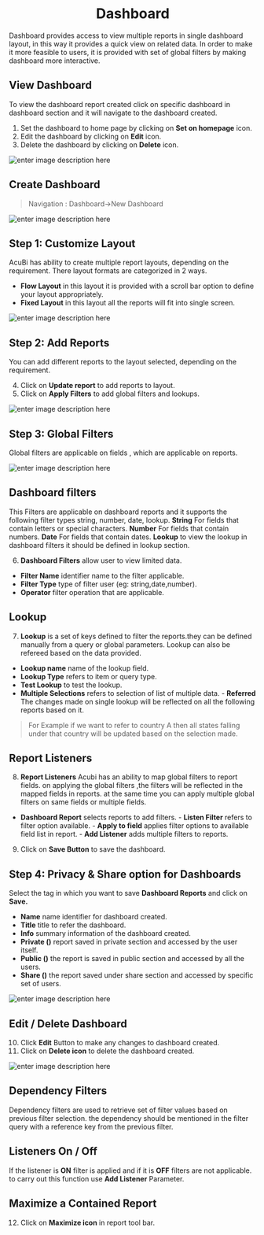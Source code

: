 <center><h1>Dashboard</h1></center>

Dashboard provides access to view multiple reports in single dashboard layout, in this way it provides a quick view on related data. In order to make it more feasible to users, it is provided with set of global filters by making dashboard more interactive.

## View Dashboard

 To view the dashboard report created click on specific dashboard in dashboard section and it will navigate to the dashboard created.  
1.  Set the dashboard to home page by clicking on **Set on homepage** icon.
2. Edit the dashboard by clicking on **Edit** icon.
3. Delete the dashboard by clicking on **Delete** icon.

![enter image description here](https://raw.githubusercontent.com/sv18042016/fp1/b56b16b1de0a7088433221a92efcb565b3baae2e/images/view%20-dash.png)

## Create Dashboard

> Navigation : Dashboard→New Dashboard

![enter image description here](https://raw.githubusercontent.com/sv18042016/fp1/20367797e10c5eabfec8ab65d23699fb34843101/images/dash.png)

 ## Step 1:  Customize Layout 
  
AcuBi has ability to create multiple report layouts, depending on the requirement. There layout formats are categorized in 2 ways.
- **Flow Layout** in this layout it is provided with a scroll bar option to define your layout appropriately.
- **Fixed Layout** in this layout all the reports will fit into single screen.

![enter image description here](https://raw.githubusercontent.com/sv18042016/fp1/4c3c6dabd96221095d0b54d5b2df37c49a919276/images/layout.png)

## Step 2: Add Reports

You can add different reports to the layout selected, depending on the requirement.

4. Click on **Update report** to add reports to layout.
5.  Click on **Apply Filters**  to add global filters and lookups.

![enter image description here](https://raw.githubusercontent.com/sv18042016/fp1/ac1da552c0d05c08fa1aad5c0c1d07df190fd388/images/add_rep%5Borts.png)

## Step 3: Global Filters

Global filters are applicable on fields , which are applicable on reports.

![enter image description here](https://raw.githubusercontent.com/sv18042016/fp1/ac1da552c0d05c08fa1aad5c0c1d07df190fd388/images/dash_filters.png)

## Dashboard filters

This Filters are applicable on dashboard reports and it supports the following filter types string, number, date, lookup.
**String** For fields that contain letters or special characters.
**Number** For fields that contain numbers.
**Date** For fields that contain dates.
**Lookup** to view the lookup in dashboard filters it should be defined in lookup section.

6.  **Dashboard Filters** allow user to view limited data.

-   **Filter Name**  identifier name to the filter applicable.
-   **Filter Type**  type of filter user (eg: string,date,number).
-   **Operator**  filter operation that are applicable.

## Lookup   

  7.   **Lookup** is a set of keys defined to filter the reports.they can be defined manually from a query or global parameters. Lookup can also be refereed based on the data provided.
   -   **Lookup name**  name of the lookup field.
   -   **Lookup Type**  refers to item or query type.
   -   **Test Lookup**  to test the lookup.
   -   **Multiple Selections**  refers to selection of list of multiple data.
    -   **Referred** The changes made on single lookup will be reflected on all the following reports based on it.
  >  For Example if we want to refer to country A then all states falling under that country will be updated based on the selection made.

  ## Report Listeners    
 
 8.  **Report Listeners**  Acubi has an ability to map global filters to report fields. on applying the global filters ,the filters will be reflected in the mapped fields in reports. at the same time you can apply multiple global filters on same fields or multiple fields.
   -  **Dashboard Report**  selects reports to add filters.
    -   **Listen Filter**  refers to filter option available.
    -   **Apply to field**  applies filter options to available field list in report.
     - **Add Listener**  adds multiple filters to reports.
     
9.  Click on  **Save Button**  to save the dashboard.
 
## Step 4: Privacy & Share option for Dashboards

Select the tag in which you want to save  **Dashboard Reports**  and click on  **Save.**
-   **Name**  name identifier for dashboard created.
-   **Title**  title to refer the dashboard.
-   **Info**  summary information of the dashboard created.
-   **Private ()**  report saved in private section and accessed by the user itself.
-   **Public ()**  the report is saved in public section and accessed by all the users.
-   **Share ()**  the report saved under share section and accessed by specific set of users.

![enter image description here](https://raw.githubusercontent.com/sv18042016/fp1/0fb2c0fe9fbc99b6ac2cd3d818fe7533a74872b8/images/2018-02-06_16-09-56.png)
## Edit / Delete Dashboard

10. Click  **Edit**  Button to make any changes to dashboard created.
11. Click on  **Delete icon**  to delete the dashboard created.

![enter image description here](https://raw.githubusercontent.com/sv18042016/fp1/ac1da552c0d05c08fa1aad5c0c1d07df190fd388/images/dashboard.png)
## Dependency Filters

Dependency filters are used to retrieve set of filter values based on previous filter selection. the dependency should be mentioned in the filter query with a reference key from the previous filter.

## Listeners On / Off

If the listener is  **ON**  filter is applied and if it is  **OFF**  filters are not applicable. to carry out this function use  **Add Listener** Parameter.

## Maximize a Contained Report

12.  Click on  **Maximize icon**  in report tool bar.
<!--stackedit_data:
eyJoaXN0b3J5IjpbLTI5MzA3NjIyXX0=
-->
<!--stackedit_data:
eyJoaXN0b3J5IjpbMzM4OTM0NTBdfQ==
-->